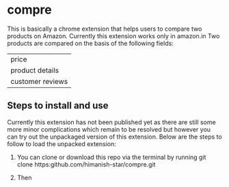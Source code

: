 # compre
This is basically a chrome extension that helps users to compare two products on Amazon. Currently this extension works only in amazon.in
Two products are compared on the basis of the following fields:

<table>
  <tr><td>price</td></tr>
  <tr><td>product details</td></tr>
  <tr><td>customer reviews</td></tr>
</table>

## Steps to install and use

Currently this extension has not been published yet as there are still some more minor complications which remain to be resolved but however you can try out the unpackaged version of this extension. Below are the steps to follow to load the unpacked extension:

1. You can clone or download this repo via the terminal by running 
git clone https:github.com/himanish-star/compre.git

2. Then
